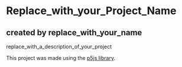 # Replace_with_your_Project_Name
## created by replace_with_your_name

replace_with_a_description_of_your_project

This project was made using the [p5js library](https://p5js.org/).


